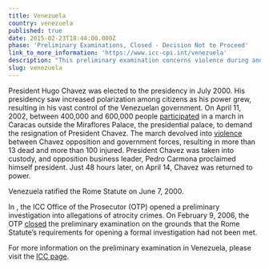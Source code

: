```yaml
---
title: Venezuela
country: venezuela
published: true
date: 2015-02-23T18:44:00.000Z
phase: 'Preliminary Examinations, Closed - Decision Not to Proceed'
link_to_more_information: 'https://www.icc-cpi.int/venezuela'
description: "This preliminary examination concerns violence during and after the attempted coup d'état in Venezuela in 2002. On February 9, 2006, the Office of the Prosecutor closed the preliminary examination in Venezuela."
slug: venezuela
---
```



President Hugo Chavez was elected to the presidency in July 2000. His presidency saw increased polarization among citizens as his power grew, resulting in his vast control of the Venezuelan government. On April 11, 2002, between 400,000 and 600,000 people [participated](http://www.state.gov/j/drl/rls/hrrpt/2002/18348.htm) in a march in Caracas outside the Miraflores Palace, the presidential palace, to demand the resignation of President Chavez. The march devolved into [violence](http://news.bbc.co.uk/2/hi/americas/1929498.stm) between Chavez opposition and government forces, resulting in more than 13 dead and more than 100 injured. President Chavez was taken into custody, and opposition business leader, Pedro Carmona proclaimed himself president. Just 48 hours later, on April 14, Chavez was returned to power.

Venezuela ratified the Rome Statute on June 7, 2000.

In , the ICC Office of the Prosecutor (OTP) opened a preliminary investigation into allegations of atrocity crimes. On February 9, 2006, the OTP [closed](https://www.legal-tools.org/uploads/tx_ltpdb/OTP_letter_to_senders_re_Venezuela_9_February_2006_03.pdf) the preliminary examination on the grounds that the Rome Statute’s requirements for opening a formal investigation had not been met.&nbsp;

For more information on the preliminary examination in Venezuela, please visit the [ICC page](https://www.icc-cpi.int/venezuela).
